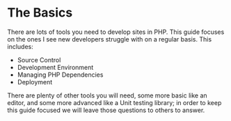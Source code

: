 # The Basics

There are lots of tools you need to develop sites in PHP.  This guide focuses on the ones I see new developers struggle with on a regular basis.  This includes:
* Source Control
* Development Environment
* Managing PHP Dependencies
* Deployment

There are plenty of other tools you will need, some more basic like an editor, and some more advanced like a Unit testing library; in order to keep this guide focused we will leave those questions to others to answer.


